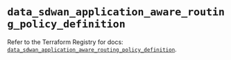 # `data_sdwan_application_aware_routing_policy_definition`

Refer to the Terraform Registry for docs: [`data_sdwan_application_aware_routing_policy_definition`](https://registry.terraform.io/providers/ciscodevnet/sdwan/0.8.0/docs/data-sources/application_aware_routing_policy_definition).
